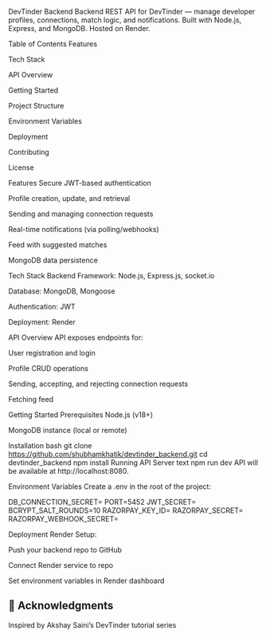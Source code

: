 DevTinder Backend
Backend REST API for DevTinder — manage developer profiles, connections, match logic, and notifications. Built with Node.js, Express, and MongoDB. Hosted on Render.

Table of Contents
Features

Tech Stack

API Overview

Getting Started

Project Structure

Environment Variables

Deployment

Contributing

License

Features
Secure JWT-based authentication

Profile creation, update, and retrieval

Sending and managing connection requests

Real-time notifications (via polling/webhooks)

Feed with suggested matches

MongoDB data persistence

Tech Stack
Backend Framework: Node.js, Express.js, socket.io

Database: MongoDB, Mongoose

Authentication: JWT

Deployment: Render

API Overview
API exposes endpoints for:

User registration and login

Profile CRUD operations

Sending, accepting, and rejecting connection requests

Fetching feed 



Getting Started
Prerequisites
Node.js (v18+)

MongoDB instance (local or remote)

Installation
bash
git clone https://github.com/shubhamkhatik/devtinder_backend.git
cd devtinder_backend
npm install
Running API Server
text
npm run dev
API will be available at http://localhost:8080.

Environment Variables
Create a .env in the root of the project:

DB_CONNECTION_SECRET=
PORT=5452
JWT_SECRET=
BCRYPT_SALT_ROUNDS=10
RAZORPAY_KEY_ID=
RAZORPAY_SECRET=
RAZORPAY_WEBHOOK_SECRET=

Deployment
Render Setup:

Push your backend repo to GitHub

Connect Render service to repo

Set environment variables in Render dashboard





## 🙏  Acknowledgments

Inspired by Akshay Saini’s DevTinder tutorial series